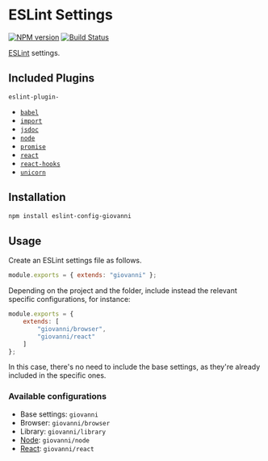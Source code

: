 # ESLint Settings

[![NPM version](https://badge.fury.io/js/eslint-config-giovanni.svg)](https://www.npmjs.com/package/eslint-config-giovanni)
[![Build Status](https://github.com/giovannicalo/eslint-config/actions/workflows/build.yml/badge.svg)](https://github.com/giovannicalo/eslint-config/actions/workflows/build.yml)

[ESLint](https://github.com/eslint/eslint) settings.

## Included Plugins

`eslint-plugin-`

* [`babel`](https://github.com/babel/babel/tree/main/eslint/babel-eslint-plugin)
* [`import`](https://github.com/benmosher/eslint-plugin-import)
* [`jsdoc`](https://github.com/gajus/eslint-plugin-jsdoc)
* [`node`](https://github.com/mysticatea/eslint-plugin-node)
* [`promise`](https://github.com/xjamundx/eslint-plugin-promise)
* [`react`](https://github.com/yannickcr/eslint-plugin-react)
* [`react-hooks`](https://github.com/facebook/react/tree/master/packages/eslint-plugin-react-hooks)
* [`unicorn`](https://github.com/sindresorhus/eslint-plugin-unicorn)

## Installation

```bash
npm install eslint-config-giovanni
```

## Usage

Create an ESLint settings file as follows.

```javascript
module.exports = { extends: "giovanni" };
```

Depending on the project and the folder, include instead the relevant specific configurations, for instance:

```javascript
module.exports = {
    extends: [
        "giovanni/browser",
        "giovanni/react"
    ]
};
```

In this case, there's no need to include the base settings, as they're already included in the specific ones.

### Available configurations

* Base settings: `giovanni`
* Browser: `giovanni/browser`
* Library: `giovanni/library`
* [Node](https://github.com/nodejs/node): `giovanni/node`
* [React](https://github.com/facebook/react): `giovanni/react`
